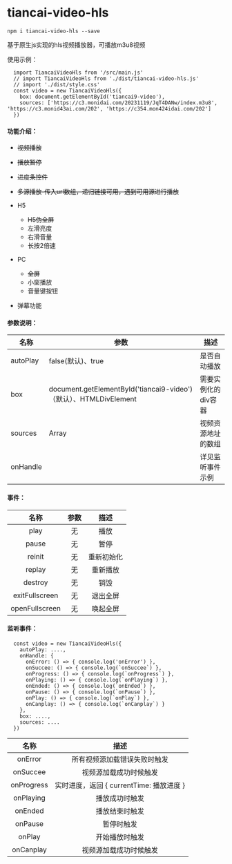 # tiancai-video-hls

```
npm i tiancai-video-hls --save
```

基于原生js实现的hls视频播放器，可播放m3u8视频

使用示例：

```
  import TiancaiVideoHls from '/src/main.js'
  // import TiancaiVideoHls from './dist/tiancai-video-hls.js'
  // import './dist/style.css'
  const video = new TiancaiVideoHls({
    box: document.getElementById('tiancai9-video'),
    sources: ['https://c3.monidai.com/20231119/JqT4DANw/index.m3u8', 'https://c3.monid43ai.com/202', 'https://c354.mon424idai.com/202']
  })
```



#### 功能介绍：

* ~~视频播放~~
* ~~播放暂停~~
* ~~进度条控件~~
* ~~多源播放-传入url数组，递归链接可用，遇到可用源进行播放~~
* H5
  * ~~H5伪全屏~~
  * 左滑亮度
  * 右滑音量
  * 长按2倍速
* PC
  * ~~全屏~~
  * 小窗播放
  * 音量键按钮

* 弹幕功能


#### 参数说明：

| 名称     | 参数                                                         | 描述                |
| -------- | ------------------------------------------------------------ | ------------------- |
| autoPlay | false(默认)、true                                            | 是否自动播放        |
| box      | document.getElementById('tiancai9-video')（默认）、HTMLDivElement | 需要实例化的div容器 |
| sources  | Array<String>                                                | 视频资源地址的数组  |
| onHandle |                                                              | 详见监听事件示例    |



#### 事件：

|      名称      | 参数 |    描述    |
| :------------: | :--: | :--------: |
|      play      |  无  |    播放    |
|     pause      |  无  |    暂停    |
|     reinit     |  无  | 重新初始化 |
|     replay     |  无  |  重新播放  |
|    destroy     |  无  |    销毁    |
| exitFullscreen |  无  |  退出全屏  |
| openFullscreen |  无  |  唤起全屏  |

#### 监听事件：

```
  const video = new TiancaiVideoHls({
    autoPlay: ....,
    onHandle: {
      onError: () => { console.log('onError') },
      onSuccee: () => { console.log(`onSuccee`) },
      onProgress: () => { console.log(`onProgress`) },
      onPlaying: () => { console.log(`onPlaying`) },
      onEnded: () => { console.log(`onEnded`) },
      onPause: () => { console.log(`onPause`) },
      onPlay: () => { console.log(`onPlay`) },
      onCanplay: () => { console.log(`onCanplay`) }
    },
    box: ....,
    sources: ....
  })
```

|    名称    |                   描述                   |
| :--------: | :--------------------------------------: |
|  onError   |       所有视频源加载错误失败时触发       |
|  onSuccee  |          视频源加载成功时候触发          |
| onProgress | 实时进度，返回 { currentTime: 播放进度 } |
| onPlaying  |              播放成功时触发              |
|  onEnded   |              播放结束时触发              |
|  onPause   |                暂停时触发                |
|   onPlay   |              开始播放时触发              |
| onCanplay  |          视频源加载成功时候触发          |

